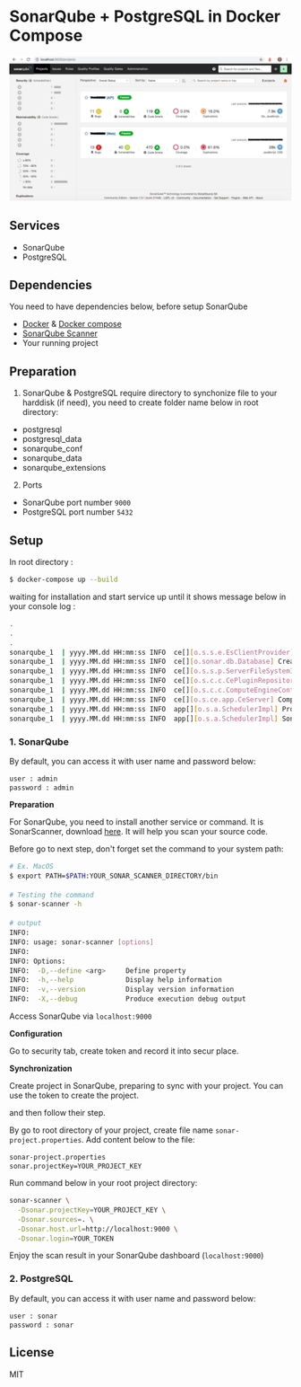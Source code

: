 # **SonarQube + PostgreSQL in Docker Compose**

![SonarQube](./assets/sonarqube.png)

## **Services**

- SonarQube
- PostgreSQL

## **Dependencies**

You need to have dependencies below, before setup SonarQube

- [Docker](https://docs.docker.com/get-started/) & [Docker compose](https://docs.docker.com/compose/install/)
- [SonarQube Scanner](https://docs.sonarqube.org/latest/analysis/scan/sonarscanner/)
- Your running project

## **Preparation**

1. SonarQube & PostgreSQL require directory to synchonize file to your harddisk (if need), 
you need to create folder name below in root directory:

- postgresql
- postgresql_data
- sonarqube_conf
- sonarqube_data
- sonarqube_extensions

2. Ports

- SonarQube port number `9000`
- PostgreSQL port number `5432`

## **Setup**

In root directory :

```bash
$ docker-compose up --build
```

waiting for installation and start service up until it shows message below in your console log :

```bash
.
.
.
sonarqube_1  | yyyy.MM.dd HH:mm:ss INFO  ce[][o.s.s.e.EsClientProvider] Connected to local Elasticsearch: [127.0.0.1:9001]
sonarqube_1  | yyyy.MM.dd HH:mm:ss INFO  ce[][o.sonar.db.Database] Create JDBC data source for jdbc:postgresql://db:5432/sonar
sonarqube_1  | yyyy.MM.dd HH:mm:ss INFO  ce[][o.s.s.p.ServerFileSystemImpl] SonarQube home: /opt/sonarqube
sonarqube_1  | yyyy.MM.dd HH:mm:ss INFO  ce[][o.s.c.c.CePluginRepository] Load plugins
sonarqube_1  | yyyy.MM.dd HH:mm:ss INFO  ce[][o.s.c.c.ComputeEngineContainerImpl] Running Community edition
sonarqube_1  | yyyy.MM.dd HH:mm:ss INFO  ce[][o.s.ce.app.CeServer] Compute Engine is operational
sonarqube_1  | yyyy.MM.dd HH:mm:ss INFO  app[][o.s.a.SchedulerImpl] Process[ce] is up
sonarqube_1  | yyyy.MM.dd HH:mm:ss INFO  app[][o.s.a.SchedulerImpl] SonarQube is up
```

### **1. SonarQube**

By default, you can access it with user name and password below:

```
user : admin
password : admin
```

**Preparation**

For SonarQube, you need to install another service or command. 
It is SonarScanner, download [here](https://docs.sonarqube.org/latest/analysis/scan/sonarscanner/).
It will help you scan your source code.

Before go to next step, don't forget set the command to your system path:

```bash
# Ex. MacOS
$ export PATH=$PATH:YOUR_SONAR_SCANNER_DIRECTORY/bin

# Testing the command
$ sonar-scanner -h

# output
INFO:
INFO: usage: sonar-scanner [options]
INFO:
INFO: Options:
INFO:  -D,--define <arg>     Define property
INFO:  -h,--help             Display help information
INFO:  -v,--version          Display version information
INFO:  -X,--debug            Produce execution debug output
```

Access SonarQube via `localhost:9000`

**Configuration**

Go to security tab, create token and record it into secur place.

**Synchronization**

Create project in SonarQube, preparing to sync with your project.
You can use the token to create the project.

and then follow their step.

By go to root directory of your project, create file name `sonar-project.properties`.
Add content below to the file:

```
sonar-project.properties
sonar.projectKey=YOUR_PROJECT_KEY
```

Run command below in your root project directory:

```bash
sonar-scanner \
  -Dsonar.projectKey=YOUR_PROJECT_KEY \
  -Dsonar.sources=. \
  -Dsonar.host.url=http://localhost:9000 \
  -Dsonar.login=YOUR_TOKEN
```

Enjoy the scan result in your SonarQube dashboard (`localhost:9000`) 

### **2. PostgreSQL**

By default, you can access it with user name and password below:

```
user : sonar
password : sonar
```

## **License**

MIT